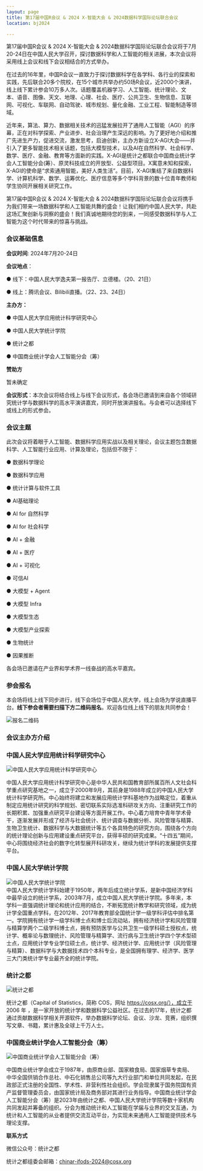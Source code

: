 ```yaml
---
layout: page
title: 第17届中国R会议 & 2024 X-智能大会 & 2024数据科学国际论坛联合会议
location: bj2024

---
```




第17届中国R会议 & 2024 X-智能大会 & 2024数据科学国际论坛联合会议将于7月20-24日在中国人民大学召开，探讨数据科学和人工智能的相关进展，本次会议将采用线上会议和线下会议相结合的方式举办。

在过去的16年里，中国R会议一直致力于探讨数据科学在各学科、各行业的探索和实践，先后联合20多个院校，在15个城市共举办约50场R会议，近2000个演讲，线上线下累计参会10万多人次。话题覆盖机器学习、人工智能、统计理论、文本、语音、图像、天文、地理、心理、社会、医疗、公共卫生、生物信息、互联网、可视化、车联网、自动驾驶、城市规划、量化金融、工业工程、智能制造等领域。


近年来，算法、算力、数据相关技术的迅猛发展拉开了通用人工智能（AGI）的序幕，正在对科学探索、产业进步、社会治理产生深远的影响。为了更好地介绍和推广先进生产力，促进交流，激发思考，启迪创新，主办方新设立X-AGI大会——并引入了更多智能技术相关话题，包括大模型技术，以及AI在自然科学、社会科学、数学、医疗、金融、教育等方面新的实践。X-AGI是统计之都联合中国商业统计学会人工智能分会(筹）、原灵科技成立的开放型、公益型项目。X寓意未知和探索，X-AGI的使命是“求索通用智能，美好人类生活”。目前，X-AGI集结了来自数据科学、计算机科学、数学、运筹优化、医疗信息等多个学科背景的数十位青年教师和学生协同开展相关研究工作。

第17届中国R会议 & 2024 X-智能大会 & 2024数据科学国际论坛联合会议将携手为我们带来一场数据科学和人工智能共舞的盛会！让我们相约中国人民大学，共赴这场汇聚创新与洞察的盛会！我们真诚地期待您的到来，一同感受数据科学与人工智能为这个时代带来的惊喜与挑战。

<h3 class ="text-center">会议基础信息</h3>

**会议时间**: 2024年7月20-24日

**会议地点**：

● 线下：中国人民大学逸夫第一报告厅、立德楼。（20、21日）

● 线上：腾讯会议、Bilibili直播。（22、23、24日）

**主办方：**

● 中国人民大学应用统计科学研究中心

● 中国人民大学统计学院

● 统计之都

● 中国商业统计学会人工智能分会（筹）

**赞助方**

暂未确定

**会议形式**：本次会议将结合线上与线下会议形式，各会场已邀请到来自各个领域研究统计学与数据科学的高水平演讲嘉宾，同时开放演讲报名。与会者可以选择线下或线上的形式参会。

<h3 class ="text-center">会议主题</h3>

此次会议将着眼于人工智能、数据科学应用实战以及相关理论，会议主题包含数据科学、人工智能行业应用、计算及理论，包括但不限于：

● 数据科学理论

● 数据科学应用

● 统计计算与软件工具

● AI基础理论

● AI for 自然科学 

● AI for 社会科学 

● AI + 金融

● AI + 医疗

● AI + 可视化 

● 可信AI

● 大模型 + Agent

● 大模型 Infra

● 大模型生态

● 大模型产业探索

● 生物统计

● 因果推断

各会场已邀请在产业界和学术界一线奋战的高水平嘉宾。


<h3 class ="text-center">参会报名</h3>


本会场将线上线下同步进行，线下会场位于中国人民大学，线上会场为学说直播平台。**线下参会者需要扫描下方二维码报名**。欢迎各位线上线下的朋友共同参会！

<div class="row">
  <div class="col-md-6 col-md-offset-3">
    <img src='assets/22df902ebfc3d45df54d7de0b7113a6.png'  alt="报名二维码" class="img-responsive center-block" />
  </div>
</div>


<h3 class ="text-center">会议主办方介绍</h3>

### 中国人民大学应用统计科学研究中心

<div class="row">
  <div class="col-md-6 col-md-offset-3">
    <img src='assets/ca29c018552bb6e394f77689b38d9ed.jpg'  alt="中国人民大学应用统计科学研究中心" class="img-responsive center-block" />
  </div>
</div>

中国人民大学应用统计科学研究中心是中华人民共和国教育部所属百所人文社会科学重点研究基地之一，成立于2000年9月，其前身是1988年成立的中国人民大学统计科学研究所。中心始终将建立和发展应用统计学科基地作为战略定位，着重从制定应用统计研究的科学规划、密切联系实际选准科研攻关方向、注重研究工作的长期积累、加强重点研究平台建设等方面开展工作。中心着力培育中青年学术骨干，逐渐发展并形成了经济与社会统计、统计调查与数据分析、风险管理与精算、生物卫生统计、数据科学与大数据统计等五个各具特色的研究方向，围绕各个方向的统计理论创新与应用建设重点研究平台，获得丰硕的研究成果。“十四五”期间，中心将围绕经济社会的数字化转型展开科研攻关，继续为统计学科的发展提供支撑平台。

### 中国人民大学统计学院

<div class="row">
  <div class="col-md-6 col-md-offset-3">
    <img src='assets/836aa53532e9844645df3fd199d2582.jpg'  alt="中国人民大学统计学院" class="img-responsive center-block" />
  </div>
</div>
中国人民大学统计学科始建于1950年，两年后成立统计学系，是新中国经济学科中最早设立的统计学系，2003年7月，成立中国人民大学统计学院。多年来，本学科一直强调统计理论和统计应用的结合，不断拓宽统计教学和研究领域，成为统计学全国重点学科，在2012年、2017年教育部全国统计学一级学科评估中排名第一。学院拥有统计学一级学科博士点和博士后流动站，拥有经济统计学和风险管理与精算学两个二级学科博士点，拥有预防医学与公共卫生一级学科硕士授权点，统计学、概率论与数理统计、风险管理与精算学、流行病与卫生统计学四个学术型硕士点，应用统计学专业学位硕士点，统计学、经济统计学、应用统计学（风险管理与精算）、数据科学与大数据技术四个本科专业，是全国拥有理学、经济学、医学三大门类统计学专业最齐全的统计学院。

### 统计之都
<div class="row">
  <div class="col-md-6 col-md-offset-3">
    <img src='assets/bea65454cac8ab00906e049c9b378c8.jpg'  alt="统计之都" class="img-responsive center-block" />
  </div>
</div>

统计之都（Capital of Statistics，简称 COS，网址 https://cosx.org/），成立于 2006 年 ，是一家开放的统计学和数据科学公益社区。在过去的17年，统计之都通过贡献数据科学相关开源软件，举办数据科学论坛、会议、沙龙、竞赛，组织撰写文章、书籍，累计惠及全球上千万人士。


### 中国商业统计学会人工智能分会（筹）
<div class="row">
  <div class="col-md-6 col-md-offset-3">
    <img src='assets/1969e1f948d52ed48146626aec6e4df.jpg'  alt="中国商业统计学会人工智能分会（筹）" class="img-responsive center-block" />
  </div>
</div>


中国商业统计学会成立于1987年，由原商业部、国家粮食局、国家烟草专卖局、中华全国供销合作总社、中石化销售总公司等九大行业部门和单位共同发起，在民政部正式注册的全国性、学术性、非营利性社会组织。学会现隶属于国务院国有资产监督管理委员会，由国家统计局及商务部对其进行业务指导。中国商业统计学会人工智能分会（筹）是2023年由统计之都、中国人民大学统计学院等数十家机构共同发起并筹备的组织。分会为推动统计和人工智能在学届与业界的交叉互通，为统计和人工智能的从业者提供交流互动平台，为实现未来通用人工智能提供技术与理论支撑。


**联系方式**

微信公众号：统计之都

统计之都组委会邮箱：chinar-ifods-2024@cosx.org
